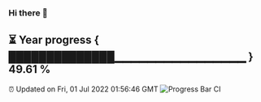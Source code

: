 ### Hi there 👋
⏳ Year progress { ██████████████▁▁▁▁▁▁▁▁▁▁▁▁▁▁▁▁ } 49.61 %
---
⏰ Updated on Fri, 01 Jul 2022 01:56:46 GMT
![Progress Bar CI](https://github.com/liununu/liununu/workflows/Progress%20Bar%20CI/badge.svg)
